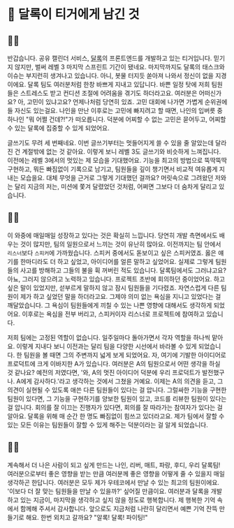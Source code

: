 # 🌈 달록이 티거에게 남긴 것

## 🐯💬

반갑습니다. 공유 캘린더 서비스, [달록](https://github.com/woowacourse-teams/2022-dallog)의 프론트엔드를 개발하고 있는 티거입니다. 믿기지 않지만, 벌써 레벨 3 마지막 스프린트 기간이 됐네요. 마지막까지도 달록의 태스크와 이슈는 부지런히 생겨나고 있습니다. 아니, 봇물 터지듯 쏟아져 나와서 정신이 없을 지경이에요. 달록 팀도 여러분처럼 한창 바쁘게 지내고 있답니다. 바쁜 일정 탓에 저희 팀원들은 스트레스도 받고 컨디션 조절에 어려움을 겪기도 하더라고요. 여러분은 어떠신가요? 아, 고민이 있냐고요? 언제나처럼 당연히 있죠. 고민 대회에 나가면 가볍게 순위권에 들 자신도 있는걸요. 나인을 만난 이후로는 고민에 빠지려고 할 때면, 나인의 입버릇 중 하나인 "뭐 어쩔 건데?!"가 떠오릅니다. 덕분에 어찌할 수 없는 고민은 묻어두고, 어찌할 수 있는 달록에 집중할 수 있게 되었어요.

글쓰기도 무려 세 번째네요. 이번 글쓰기부터는 멋들어지게 쓸 수 있을 줄 알았는데 달라진 건 계절밖에 없는 것 같아요. 이렇게 보니 레벨 3도 글쓰기와 비슷하게 느껴집니다. 이전에는 레벨 3에서의 멋있는 제 모습을 기대했어요. 기능을 최고의 방법으로 뚝딱뚝딱 구현하고, 뭐든 빠짐없이 기록으로 남기고, 팀원들을 깊이 챙기면서 비교적 여유롭게 지내는 모습을요. 대체 무엇을 근거로 그렇게 기대했던 걸까요? 머릿속으로 그려왔던 저와는 달리 지금의 저는, 미션에 쫓겨 달렸었던 것처럼, 어쩌면 그보다 더 숨차게 달리고 있습니다.

## 🐯💬

이 와중에 매일매일 성장하고 있다는 것은 확실히 느낍니다. 당연히 개발 측면에서도 배우는 것이 많지만, 팀의 일원으로서 느끼는 것이 유난히 많아요. 이전까지는 팀 안에서 `리스너`보다 `스피커`에 가까웠습니다. 스피커 중에서도 돋보이고 싶은 스피커였죠. 옳은 얘기를 한마디라도 더 하고 싶었고, 아이디어를 얼른 말하고 싶었어요. 실제로 그렇게 팀원들의 사고를 방해하고 그들의 불을 휙 꺼버린 적도 있습니다. 달록팀에서도 그러냐고요? 아뇨, 그러지 않으려고 노력하고 있습니다. 프로젝트 초반에 회의하던 중이었어요. 하고 싶은 말이 있었지만, 섣부르게 말하지 않고 잠시 팀원들을 기다렸죠. 자연스럽게 다른 팀원이 제가 하고 싶었던 말을 하더라고요. 그제야 의미 없는 욕심을 지니고 있었다는 걸 깨달았습니다. 그 욕심이 팀원들에게 끼칠 수 있는 나쁜 영향에 대해서도 생각하게 되었어요. 이후로는 욕심을 전부 버리고, 스피커이자 리스너로 프로젝트에 참여하고 있습니다.

저희 팀에는 고정된 역할이 없습니다. 일주일마다 돌아가면서 각자 역할을 하나씩 맡아요. 이렇게 지내다 보니 이전과는 달리 팀을 다양한 시선에서 바라볼 수 있게 되었습니다. 한 팀원을 볼 때면 그의 주변까지 넓게 보게 되었어요. 자, 여기에 기발한 아이디어로 프로덕트에 크게 이바지한 A가 있습니다. 여러분은 A의 팀원으로서 어떤 생각을 하실 것 같나요? 예전의 저였다면, '와, A의 멋진 아이디어 덕분에 우리 프로덕트가 발전했구나. A에게 감사하다.'라고 생각하는 것에서 그쳤을 거예요. 이제는 A의 의견을 듣고, 그 의견이 실현될 수 있도록 애쓴 다른 팀원들이 있다는 걸 압니다. 그럴싸한 기능을 구현한 팀원이 있다면, 그 기능을 구현하기를 양보한 팀원이 있고, 코드를 리뷰한 팀원이 있다는 걸 압니다. 회의를 잘 이끄는 진행자가 있다면, 회의를 잘 따라가는 참여자가 있다는 걸 알아요. 달록을 위해 매 순간 한 명도 빠짐없이 힘쓰고 있더라고요. 제가 팀에서 잘할 수 있는 모든 이유는 팀원들이 잘할 수 있게 해주는 덕분이라는 걸 알게 되었습니다.

## 🐯🌈

계속해서 더 나은 사람이 되고 싶게 만드는 나인, 리버, 매트, 파랑, 후디, 우리 달록팀! 여러분으로부터 좋은 영향을 받는 만큼 여러분께 좋은 영향을 어떻게 줄 수 있을지 매일 생각하곤 한답니다. 여러분은 모두 제가 우테코에서 만날 수 있는 최고의 팀원이에요. '이보다 더 잘 맞는 팀원들을 만날 수 있을까?' 싶어질 만큼이요. 여러분과 달록을 개발하고 있는 지금이, 마지막을 생각하고 싶지 않을 정도로 행복합니다. 제 행복한 기억 속에서 함께해 주셔서 감사합니다. 앞으로도 지금처럼 나란히 달리면서 예쁜 기억 잔뜩 만들기로 해요. 한번 외치고 갈까요? "알록! 달록! 파이팅!"
